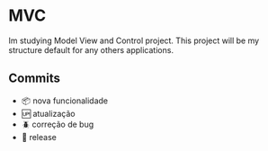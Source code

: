 # MVC
Im studying Model View and Control project. This project will be my structure default for any others applications.

## Commits
- :package: nova funcionalidade
- :up: atualização
- :beetle: correção de bug
- :checkered_flag: release
